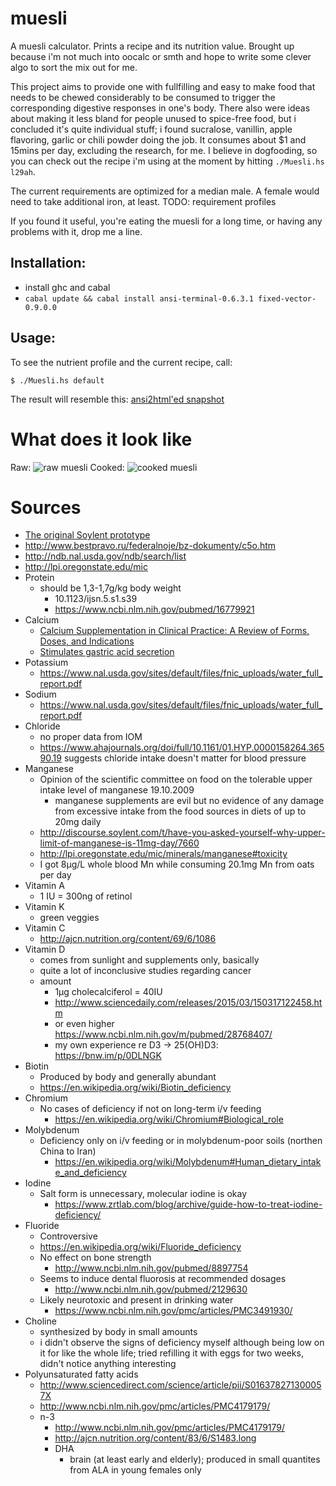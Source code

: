 # muesli

A muesli calculator. Prints a recipe and its nutrition value. Brought up because i'm not much into oocalc or smth and hope to write some clever algo to sort the mix out for me.

This project aims to provide one with fullfilling and easy to make food that needs to be chewed considerably to be consumed to trigger the corresponding digestive responses in one's body. There also were ideas about making it less bland for people unused to spice-free food, but i concluded it's quite individual stuff; i found sucralose, vanillin, apple flavoring, garlic or chili powder doing the job. It consumes about $1 and 15mins per day, excluding the research, for me. I believe in dogfooding, so you can check out the recipe i'm using at the moment by hitting `./Muesli.hs l29ah`.

The current requirements are optimized for a median male. A female would need to take additional iron, at least. TODO: requirement profiles

If you found it useful, you're eating the muesli for a long time, or having any problems with it, drop me a line.

## Installation:

* install ghc and cabal
* `cabal update && cabal install ansi-terminal-0.6.3.1 fixed-vector-0.9.0.0`

## Usage:

To see the nutrient profile and the current recipe, call:


```
$ ./Muesli.hs default
```

The result will resemble this: [ansi2html'ed snapshot](http://muesli.l29ah.blasux.ru/muesli-dump.html)

# What does it look like

Raw:
![raw muesli](https://dump.bitcheese.net/files/syjinyr/a.jpeg)
Cooked:
![cooked muesli](https://dump.bitcheese.net/files/wucurif/b.jpeg)

# Sources
* [The original Soylent prototype](https://web.archive.org/web/20170305070025/http://robrhinehart.com/?p=424)
* http://www.bestpravo.ru/federalnoje/bz-dokumenty/c5o.htm
* http://ndb.nal.usda.gov/ndb/search/list
* http://lpi.oregonstate.edu/mic
* Protein
  * should be 1,3-1,7g/kg body weight
    * 10.1123/ijsn.5.s1.s39
    * https://www.ncbi.nlm.nih.gov/pubmed/16779921
* Calcium
  * [Calcium Supplementation in Clinical Practice: A Review of Forms, Doses, and Indications](http://ncp.sagepub.com/content/22/3/286.long)
  * [Stimulates gastric acid secretion](http://www.ncbi.nlm.nih.gov/pmc/articles/PMC1411522/)
* Potassium
  * https://www.nal.usda.gov/sites/default/files/fnic_uploads/water_full_report.pdf
* Sodium
  * https://www.nal.usda.gov/sites/default/files/fnic_uploads/water_full_report.pdf
* Chloride
  * no proper data from IOM
  * https://www.ahajournals.org/doi/full/10.1161/01.HYP.0000158264.36590.19 suggests chloride intake doesn't matter for blood pressure
* Manganese
  * Opinion of the scientific committee on food on the tolerable upper intake level of manganese 19.10.2009
    * manganese supplements are evil but no evidence of any damage from excessive intake from the food sources in diets of up to 20mg daily
  * http://discourse.soylent.com/t/have-you-asked-yourself-why-upper-limit-of-manganese-is-11mg-day/7660
  * http://lpi.oregonstate.edu/mic/minerals/manganese#toxicity
  * I got 8µg/L whole blood Mn while consuming 20.1mg Mn from oats per day
* Vitamin A
  * 1 IU = 300ng of retinol
* Vitamin K
  * green veggies
* Vitamin C
  * http://ajcn.nutrition.org/content/69/6/1086
* Vitamin D
  * comes from sunlight and supplements only, basically
  * quite a lot of inconclusive studies regarding cancer
  * amount
    * 1µg cholecalciferol = 40IU
    * http://www.sciencedaily.com/releases/2015/03/150317122458.htm
    * or even higher https://www.ncbi.nlm.nih.gov/m/pubmed/28768407/
    * my own experience re D3 -> 25(OH)D3: https://bnw.im/p/0DLNGK
* Biotin
  * Produced by body and generally abundant
  * https://en.wikipedia.org/wiki/Biotin_deficiency
* Chromium
  * No cases of deficiency if not on long-term i/v feeding
    * https://en.wikipedia.org/wiki/Chromium#Biological_role
* Molybdenum
  * Deficiency only on i/v feeding or in molybdenum-poor soils (northen China to Iran)
    * https://en.wikipedia.org/wiki/Molybdenum#Human_dietary_intake_and_deficiency
* Iodine
  * Salt form is unnecessary, molecular iodine is okay
    * https://www.zrtlab.com/blog/archive/guide-how-to-treat-iodine-deficiency/
* Fluoride
  * Controversive
  * https://en.wikipedia.org/wiki/Fluoride_deficiency
  * No effect on bone strength
    * http://www.ncbi.nlm.nih.gov/pubmed/8897754
  * Seems to induce dental fluorosis at recommended dosages
    * http://www.ncbi.nlm.nih.gov/pubmed/2129630
  * Likely neurotoxic and present in drinking water
    * https://www.ncbi.nlm.nih.gov/pmc/articles/PMC3491930/
* Choline
  * synthesized by body in small amounts
  * i didn't observe the signs of deficiency myself although being low on it for like the whole life; tried refilling it with eggs for two weeks, didn't notice anything interesting
* Polyunsaturated fatty acids
  * http://www.sciencedirect.com/science/article/pii/S016378271300057X
  * http://www.ncbi.nlm.nih.gov/pmc/articles/PMC4179179/
  * n-3
    * http://www.ncbi.nlm.nih.gov/pmc/articles/PMC4179179/
    * http://ajcn.nutrition.org/content/83/6/S1483.long
    * DHA
      * brain (at least early and elderly); produced in small quantites from ALA in young females only
